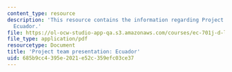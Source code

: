 ```yaml
---
content_type: resource
description: 'This resource contains the information regarding Project team presentation:
  Ecuador.'
file: https://ol-ocw-studio-app-qa.s3.amazonaws.com/courses/ec-701j-d-lab-i-development-fall-2009/685b9cc4395e2021e52c359efc03ce37_MITEC_701JF09_proj_ecuador.pdf
file_type: application/pdf
resourcetype: Document
title: 'Project team presentation: Ecuador'
uid: 685b9cc4-395e-2021-e52c-359efc03ce37
---
```

